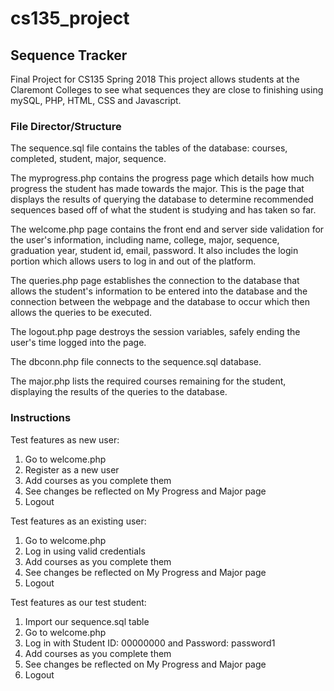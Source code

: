 # cs135_project
## Sequence Tracker
Final Project for CS135 Spring 2018
This project allows students at the Claremont Colleges to see what sequences they are close to finishing using mySQL, PHP, HTML, CSS and Javascript.  

### File Director/Structure
The sequence.sql file contains the tables of the database: courses, completed, student, major, sequence. 

The myprogress.php contains the progress page which details how much progress the student has made towards the major. This is the page that displays the results of querying the database to determine recommended sequences based off of what the student is studying and has taken so far.

The welcome.php page contains the front end and server side validation for the user's information, including name, college, major, sequence, graduation year, student id, email, password. It also includes the login portion which allows users to log in and out of the platform.

The queries.php page establishes the connection to the database that allows the student's information to be entered into the database and the connection between the webpage and the database to occur which then allows the queries to be executed.

The logout.php page destroys the session variables, safely ending the user's time logged into the page.

The dbconn.php file connects to the sequence.sql database.

The major.php lists the required courses remaining for the student, displaying the results of the queries to the database. 

### Instructions
Test features as new user:
1. Go to welcome.php
2. Register as a new user
3. Add courses as you complete them
4. See changes be reflected on My Progress and Major page
5. Logout

Test features as an existing user:
1. Go to welcome.php
2. Log in using valid credentials
3. Add courses as you complete them
4. See changes be reflected on My Progress and Major page
5. Logout

Test features as our test student:
1. Import our sequence.sql table
2. Go to welcome.php
3. Log in with Student ID: 00000000 and Password: password1
4. Add courses as you complete them
5. See changes be reflected on My Progress and Major page
6. Logout
